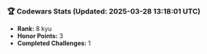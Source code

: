 ### 🏆 Codewars Stats (Updated: 2025-03-28 13:18:01 UTC)

- **Rank:** 8 kyu
- **Honor Points:** 3
- **Completed Challenges:** 1
